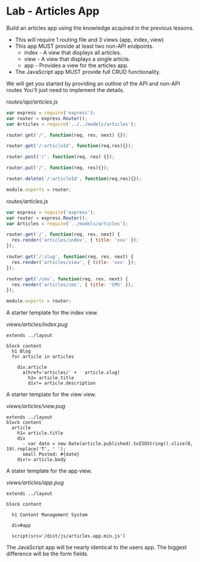 # Lab - Articles App

Build an articles app using the knowledge acquired in the previous lessons.
* This will require 1 routing file and 3 views (app, index, view)
* This app MUST provide at least two non-API endpoints.
  * index - A view that displays all articles.
  * view - A view that displays a single article.
  * app - Provides a view for the articles app.
* The JavaScript app MUST provide full CRUD functionality.

We will get you started by providing an outline of the API and non-API routes You'll just need to implement the details.

*routes/api/articles.js*
```js
var express = require('express');
var router = express.Router();
var Articles = require('../../models/articles');

router.get('/', function(req, res, next) {});

router.get('/:articleId', function(req,res){});

router.post('/', function(req, res) {});

router.put('/', function(req, res){});

router.delete('/:articleId', function(req,res){});

module.exports = router;
```

*routes/articles.js*
```js
var express = require('express');
var router = express.Router();
var Articles = require('../models/articles');

router.get('/', function(req, res, next) {
  res.render('articles/index', { title: 'xxx' });
});

router.get('/:slug', function(req, res, next) {
  res.render('articles/view', { title: 'xxx' });
});

router.get('/cms', function(req, res, next) {
  res.render('articles/cms', { title: 'CMS' });
});

module.exports = router;
```

A starter template for the index view.

*views/articles/index.pug*
```pug
extends ../layout

block content
  h1 Blog
  for article in articles

    div.article
      a(href='articles/' +   article.slug)
        h2= article.title
        div!= article.description
```

A starter template for the view view.

*views/articles/view.pug*
```pug
extends ../layout
block content
  article
    h1= article.title
    div
      - var date = new Date(article.published).toISOString().slice(0, 19).replace('T', ' ');
      small Posted: #{date}
    div!= article.body
```

A stater template for the app view.

*views/articles/app.pug*
```pug
extends ../layout

block content

  h1 Content Management System

  div#app

  script(src='/dist/js/articles.app.min.js')
```

The JavaScript app will be nearly identical to the users app. The biggest difference will be the form fields.

